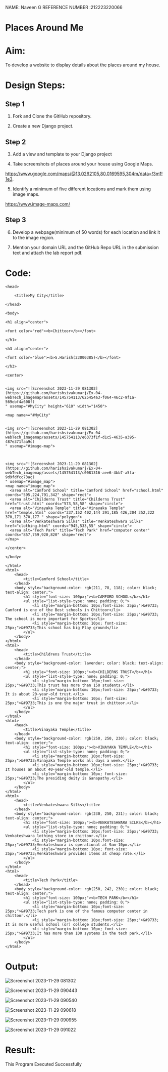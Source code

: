 NAME: Naveen G
REFERENCE NUMBER :212223220066
# Places Around Me
# Aim:
To develop a website to display details about the places around my house.

# Design Steps:
## Step 1
1. Fork and Clone the GitHub repository.

2. Create a new Django project.

## Step 2
3. Add a view and template to your Django project

4. Take screenshots of places around your house using Google Maps.

https://www.google.com/maps/@13.0262105,80.0169595,304m/data=!3m1!1e3.

5. Identify a minimum of five different locations and mark them using image maps.

https://www.image-maps.com/

## Step 3
6. Develop a webpage(minimum of 50 words) for each location and link it to the image region.

7. Mention your domain URL and the GitHub Repo URL in the submission text and attach the lab report pdf.



# Code:
``````
<head>

    <title>My City</title>
    
</head>
    
<body>
    
<h1 align="center">
    
<font color="red"><b>Chittoor</b></font>
    
</h1>
    
<h3 align="center">
    
<font color="blue"><b>S.Harish(23000385)</b></font>
    
</h3>
    
<center>
    

<img src="![Screenshot 2023-11-29 081302](https://github.com/harishsivakumarj/Ex-04-webTech_imagemap/assets/145754113/625454a3-f064-46c2-9f1a-569ebf4a608f)
" usemap="#MyCity" height="610" width="1450">
    
<map name>="#MyCity"
    

<img src="![Screenshot 2023-11-29 081302](https://github.com/harishsivakumarj/Ex-04-webTech_imagemap/assets/145754113/e6373f1f-d1c5-4635-a395-487e371faa9c)
" usemap="#image-map"> 



<img src="![Screenshot 2023-11-29 081302](https://github.com/harishsivakumarj/Ex-04-webTech_imagemap/assets/145754113/c0081316-aee6-4bb7-a5fa-9d9fdfcc73ac)
" usemap="#image_map"> 
<map name="image_map">
  <area alt="Camford School" title="Camford School" href="school.html" coords="595,224,791,342" shape="rect">
  <area alt="Childerns Trust" title="Childerns Trust" href="trust.html" coords="573,58,58" shape="circle">
  <area alt="Vinayaka Temple" title="Vinayaka Temple" href="temple.html" coords="337,152 402,144 391,185 426,204 352,222 370,171 370,177 " shape="polygon">
  <area alt="Venkateshwara Silks" title="Venkateshwara Silks" href="clothing.html" coords="945,533,55" shape="circle">
  <area alt="Tech Park" title="Tech Park" href="computer center" coords="857,759,920,820" shape="rect">
</map>

</center>
    
</body>
    
</html>
<html>
    <head>
        <title>Camford School</title>
    </head>
    <body style="background-color: rgb(211, 78, 118); color: black; text-align: center;">
        <h1 style="font-size: 100px;"><b>CAMFORD SCHOOL</b></h1>
        <ul style="list-style-type: none; padding: 0;">
            <li style="margin-bottom: 10px;font-size: 25px;">&#9733; Camford is one of the Best schools in Chittoor</li>
            <li style="margin-bottom: 10px;font-size: 25px;">&#9733; The school is more important for Sports</li>
            <li style="margin-bottom: 10px; font-size: 25px;">&#9733;This school has big Play ground</li>
        </ul>
    </body>
</html>
<html>
    <head>
        <title>Childrens Trust</title>
    </head>
    <body style="background-color: lavender; color: black; text-align: center;">
        <h1 style="font-size: 100px;"><b>CHILDERNS TRUST</b></h1>
        <ul style="list-style-type: none; padding: 0;">
            <li style="margin-bottom: 10px;font-size: 25px;">&#9733;This trust has more than 150 students.</li>
            <li style="margin-bottom: 10px;font-size: 25px;">&#9733; It is about 20-year-old trust.</li>
            <li style="margin-bottom: 10px; font-size: 25px;">&#9733;This is one the major trust in chittoor.</li>
        </ul>
    </body>
</html>
<html>
    <head>
        <title>Vinayaka Temple</title>
    </head>
    <body style="background-color: rgb(250, 250, 230); color: black; text-align: center;">
        <h1 style="font-size: 100px;"><b>VINAYAKA TEMPLE</b></h1>
        <ul style="list-style-type: none; padding: 0;">
            <li style="margin-bottom: 10px;font-size: 25px;">&#9733;Vinayaka Temple works all days a week.</li>
            <li style="margin-bottom: 10px;font-size: 25px;">&#9733; It houses an about 40-year-old temple.</li>
            <li style="margin-bottom: 10px; font-size: 25px;">&#9733;The presiding deity is Ganapathy.</li>
        </ul>
    </body>
</html>
<html>
    <head>
        <title>Venkateshwara Silks</title>
    </head>
    <body style="background-color: rgb(230, 250, 231); color: black; text-align: center;">
        <h1 style="font-size: 100px;"><b>VENKATESHWARA SILKS</b></h1>
        <ul style="list-style-type: none; padding: 0;">
            <li style="margin-bottom: 10px;font-size: 25px;">&#9733; Venkateshwara lothing store in chittoor.</li>
            <li style="margin-bottom: 10px;font-size: 25px;">&#9733;Venkateshwara is operational at 9am-10pm.</li>
            <li style="margin-bottom: 10px; font-size: 25px;">&#9733;Venkateshwara provides items at cheap rate.</li>
        </ul>
    </body>
</html>
<html>
    <head>
        <title>Tech Park</title>
    </head>
    <body style="background-color: rgb(250, 242, 230); color: black; text-align: center;">
        <h1 style="font-size: 100px;"><b>TECH PARK</b></h1>
        <ul style="list-style-type: none; padding: 0;">
            <li style="margin-bottom: 10px;font-size: 25px;">&#9733;Tech park is one of the famous computer center in chittoor.</li>
            <li style="margin-bottom: 10px;font-size: 25px;">&#9733; It is more useful school (or) college students.</li>
            <li style="margin-bottom: 10px; font-size: 25px;">&#9733;It has more than 100 systems in the tech park.</li>
        </ul>
    </body>
</html>
``````


# Output:

![Screenshot 2023-11-29 081302](https://github.com/harishsivakumarj/Ex-04-webTech_imagemap/assets/145754113/391fadc6-0230-414b-9031-0240d5841d31)

![Screenshot 2023-11-29 090443](https://github.com/harishsivakumarj/Ex-04-webTech_imagemap/assets/145754113/de7377c1-22f3-4025-bfbc-ea6875d19232)

![Screenshot 2023-11-29 090540](https://github.com/harishsivakumarj/Ex-04-webTech_imagemap/assets/145754113/20553f4f-3e66-4cd5-ba47-f79981b18e75)

![Screenshot 2023-11-29 090618](https://github.com/harishsivakumarj/Ex-04-webTech_imagemap/assets/145754113/180077e9-c8bc-4791-b7e8-64cb7b4109bd)

![Screenshot 2023-11-29 090955](https://github.com/harishsivakumarj/Ex-04-webTech_imagemap/assets/145754113/12a01cf3-bf10-45f1-8a31-488036c525ee)

![Screenshot 2023-11-29 091022](https://github.com/harishsivakumarj/Ex-04-webTech_imagemap/assets/145754113/ecd348b2-d20e-4615-bffc-e578a2bbddc0)







# Result:
This Program Executed Successfully
